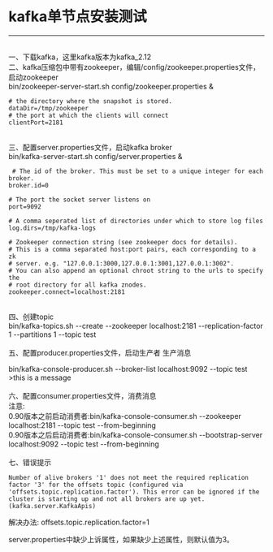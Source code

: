 
# kafka单节点安装测试

<hr>
<br>
一、下载kafka，这里kafka版本为kafka_2.12<br>
二、kafka压缩包中带有zookeeper，编辑/config/zookeeper.properties文件，启动zookeeper<br>
bin/zookeeper-server-start.sh config/zookeeper.properties &

```
# the directory where the snapshot is stored.
dataDir=/tmp/zookeeper
# the port at which the clients will connect
clientPort=2181
```
<br>
三、配置server.properties文件，启动kafka broker<br>
bin/kafka-server-start.sh config/server.properties &

```
 # The id of the broker. This must be set to a unique integer for each broker.
broker.id=0

# The port the socket server listens on
port=9092

# A comma seperated list of directories under which to store log files
log.dirs=/tmp/kafka-logs

# Zookeeper connection string (see zookeeper docs for details).
# This is a comma separated host:port pairs, each corresponding to a zk
# server. e.g. "127.0.0.1:3000,127.0.0.1:3001,127.0.0.1:3002".
# You can also append an optional chroot string to the urls to specify the
# root directory for all kafka znodes.
zookeeper.connect=localhost:2181
```
<br>
四、创建topic<br>
bin/kafka-topics.sh --create --zookeeper localhost:2181 --replication-factor 1 --partitions 1 --topic test
<br><br>
五、配置producer.properties文件，启动生产者 生产消息<br>

bin/kafka-console-producer.sh --broker-list localhost:9092 --topic test<br>
\>this is a message
<br><br>
六、配置consumer.properties文件，消费消息<br>
注意:<br>
0.90版本之前启动消费者:bin/kafka-console-consumer.sh --zookeeper localhost:2181 --topic test --from-beginning
<br>
0.90版本之后启动消费者:bin/kafka-console-consumer.sh --bootstrap-server localhost:9092 --topic test --from-beginning
<br><br>
七、错误提示
```
Number of alive brokers '1' does not meet the required replication factor '3' for the offsets topic (configured via 'offsets.topic.replication.factor'). This error can be ignored if the cluster is starting up and not all brokers are up yet. (kafka.server.KafkaApis)
```
解决办法:
offsets.topic.replication.factor=1<br>

server.properties中缺少上诉属性，如果缺少上述属性，则默认值为3。






